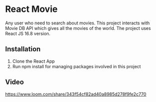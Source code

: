 # React Movie

Any user who need to search about movies. This project interacts with Movie DB API which gives all the movies of the world. The project uses React JS 16.8 version.

## Installation
1. Clone the React App
2. Run npm install for managing packages involved in this project

## Video

https://www.loom.com/share/343f54cf82ad40a8985d278f9fe2c770
